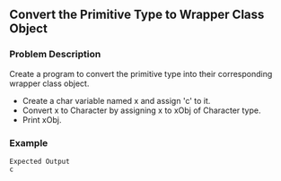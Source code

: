 ## Convert the Primitive Type to Wrapper Class Object

### Problem Description
Create a program to convert the primitive type into their corresponding wrapper class object.

- Create a char variable named x and assign 'c' to it.
- Convert x to Character by assigning x to xObj of Character type.
- Print xObj.

### Example
    Expected Output
    c